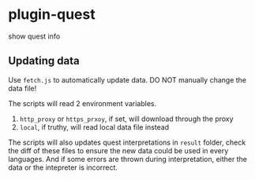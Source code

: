 # plugin-quest
show quest info

## Updating data
Use `fetch.js` to automatically update data. DO NOT manually change the data file!

The scripts will read 2 environment variables.
1. `http_proxy` or `https_prxoy`, if set, will download through the proxy
2. `local`, if truthy, will read local data file instead

The scripts will also updates quest interpretations in `result` folder, check the diff of these files to ensure the new data could be used in every languages. And if some errors are thrown during interpretation, either the data or the intepreter is incorrect.
